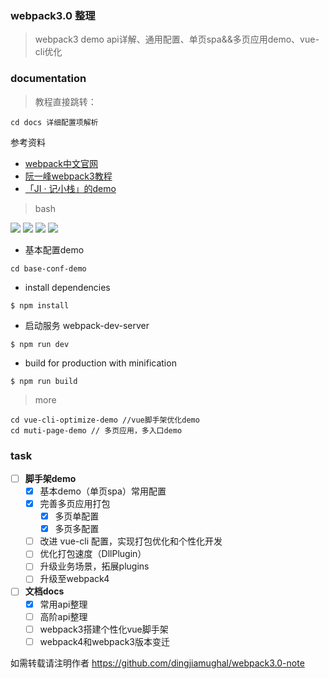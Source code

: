 ### webpack3.0 整理
>webpack3 demo
api详解、通用配置、单页spa&&多页应用demo、vue-cli优化

### documentation
> 教程直接跳转：

```
cd docs 详细配置项解析
```
参考资料
* [webpack中文官网](https://doc.webpack-china.org)
* [阮一峰webpack3教程](https://github.com/ruanyf/webpack-demos)
* [「JI · 记小栈」的demo](https://github.com/MaelWeb/JI-Blog)

> bash

![](https://img.shields.io/badge/node-6.10.0-blue.svg)
![](https://img.shields.io/badge/webpack-3.1.0-green.svg)
![](https://img.shields.io/badge/express-4.16.3-red.svg)
![](https://img.shields.io/badge/vue-2.5.2-brightgreen.svg)
- 基本配置demo
```
cd base-conf-demo
```

- install dependencies
```
$ npm install
```

- 启动服务 webpack-dev-server
```
$ npm run dev
```

- build for production with minification
```
$ npm run build
```
> more

```
cd vue-cli-optimize-demo //vue脚手架优化demo
cd muti-page-demo // 多页应用，多入口demo
```

### task
- [ ] **脚手架demo**
    - [x] 基本demo（单页spa）常用配置
    - [x] 完善多页应用打包
        - [x] 多页单配置
        - [x] 多页多配置
    - [ ] 改进 vue-cli 配置，实现打包优化和个性化开发
    - [ ] 优化打包速度（DllPlugin）
    - [ ] 升级业务场景，拓展plugins
    - [ ] 升级至webpack4
- [ ] **文档docs**
    - [x] 常用api整理
    - [ ] 高阶api整理
    - [ ] webpack3搭建个性化vue脚手架
    - [ ] webpack4和webpack3版本变迁

如需转载请注明作者 https://github.com/dingjiamughal/webpack3.0-note
